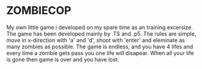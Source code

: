 # ZOMBIECOP
My own little game i developed on my spare time as an training excersize. The game has been developed mainly by .TS and .p5. The rules are simple, move in x-direction with 'a' and 'd', shoot with 'enter' and eleminate as many zombies as possible. The game is endless, and you have 4 lifes and every time a zombie gets pass you one life will disapear. When all your life is gone then game is over and you have lost.

